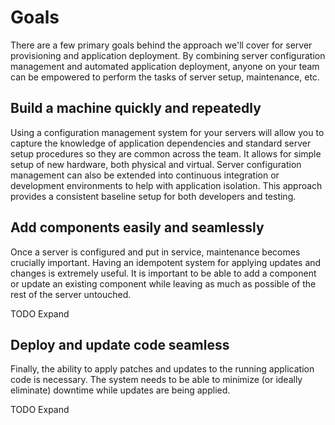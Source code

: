 # Goals

There are a few primary goals behind the approach we'll cover for server 
provisioning and application deployment. By combining server configuration 
management and automated application deployment, anyone on your team can be 
empowered to perform the tasks of server setup, maintenance, etc.

## Build a machine quickly and repeatedly

Using a configuration management system for your servers will allow you to 
capture the knowledge of application dependencies and standard server setup 
procedures so they are common across the team. It allows for simple setup of new 
hardware, both physical and virtual. Server configuration management can also be 
extended into continuous integration or development environments to help with 
application isolation. This approach provides a consistent baseline setup for 
both developers and testing.

## Add components easily and seamlessly

Once a server is configured and put in service, maintenance becomes crucially 
important. Having an idempotent system for applying updates and changes is 
extremely useful. It is important to be able to add a component or update an 
existing component while leaving as much as possible of the rest of the server 
untouched.

TODO Expand

## Deploy and update code seamless

Finally, the ability to apply patches and updates to the running application 
code is necessary. The system needs to be able to minimize (or ideally 
eliminate) downtime while updates are being applied.

TODO Expand

